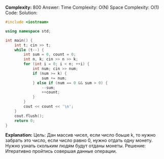 **Complexity:** 800
Answer:
	Time Complexity: O(N)
	Space Complexity: O(1)
Code:
Solution:
```cpp
#include <iostream>

using namespace std;

int main() {
    int t; cin >> t;
    while (t--) {
        int sum = 0, count = 0;
        int n, k; cin >> n >> k;
        for (int i = 0; i < n; ++i) {
            int num; cin >> num;
            if (num >= k) {
                sum += num;
            } else if (num == 0 && sum > 0) {
                --sum;
                ++count;
            }
        }
        cout << count << '\n';
    }
    cout.flush();
    return 0;
}
```
**Explanation:**
	Цель: Дан массив чисел, если число боьше k, то нужно забрать это число, если число равно 0, нужно отдать одну монету. Нужно узнать скольким людям будут отданы монеты.
	Решение: Итеративно пройтись совершая данные операции.